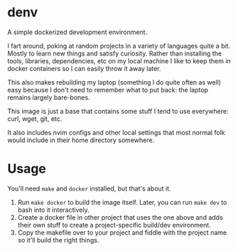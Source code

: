 # denv
A simple dockerized development environment.

I fart around, poking at random projects in a variety of languages quite a bit.
Mostly to learn new things and satisfy curiosity. Rather than installing the
tools, libraries, dependencies, etc on my local machine I like to keep them in
docker containers so I can easily throw it away later.

This also makes rebuilding my laptop (something I do quite often as well) easy
because I don't need to remember what to put back: the laptop remains largely
bare-bones.

This image is just a base that contains some stuff I tend to use everywhere:
curl, wget, git, etc.

It also includes nvim configs and other local settings that most normal folk
would include in their home directory somewhere.

# Usage
You'll need `make` and `docker` installed, but that's about it.

1. Run `make docker` to build the image itself. Later, you can run `make dev`
   to bash into it interactively.
2. Create a docker file in other project that uses the one above and adds their
   own stuff to create a project-specific build/dev environment.
3. Copy the makefile over to your project and fiddle with the project name so
   it'll build the right things.
